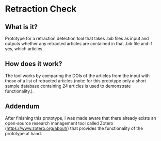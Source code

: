# Retraction Check

## What is it?
Prototype for a retraction detection tool that takes .bib files as input and outputs whether any retracted articles are contained in that .bib file and if yes, which articles. 

## How does it work?
The tool works by comparing the DOIs of the articles from the input with those of a list of retracted articles (note: for this prototype only a short sample database containing 24 articles is used to demonstrate functionality.).

## Addendum
After finishing this prototype, I was made aware that there already exists an open-source research management tool called Zotero (https://www.zotero.org/about/) that provides the functionality of the prototype at hand.
